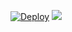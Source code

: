 [![Deploy](https://www.herokucdn.com/deploy/button.svg)](https://heroku.com/deploy?target=_blank)
<a href="http://heroku.com/deploy" target="_blank"><img src="https://www.herokucdn.com/deploy/button.svg"/></a>
